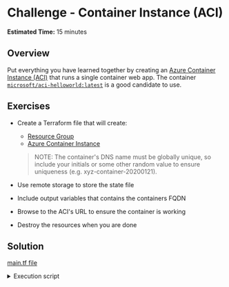 # Challenge - Container Instance (ACI)

**Estimated Time:** 15 minutes

## Overview

Put everything you have learned together by creating an 
[Azure Container Instance (ACI)](https://azure.microsoft.com/en-us/services/container-instances/) that runs a single container web app. 
The container [`microsoft/aci-helloworld:latest`](https://hub.docker.com/r/microsoft/aci-helloworld/)
is a good candidate to use.

## Exercises

* Create a Terraform file that will create:

  * [Resource Group](https://www.terraform.io/docs/providers/azurerm/r/resource_group.html)
  * [Azure Container Instance](https://www.terraform.io/docs/providers/azurerm/r/container_group.html)

  > NOTE: The container's DNS name must be globally unique, so include your initials 
  > or some other random value to ensure uniqueness (e.g. xyz-container-20200121).

* Use remote storage to store the state file

* Include output variables that contains the containers FQDN

* Browse to the ACI's URL to ensure the container is working

* Destroy the resources when you are done

## Solution

[main.tf file](solution/main.tf)

<details>
<summary>
Execution script
</summary>

```bash

terraform init --backend-config=../../backend-secrets.tfvars --backend-config='key=task5.tfstate'

# Apply the script with the specified variable values
terraform apply \
-var 'resource_group_name=my-containerinstance-20200121' \
-var 'container_name=cdw-myaci-20200121' \
-var 'location=westus2'

```

</details>